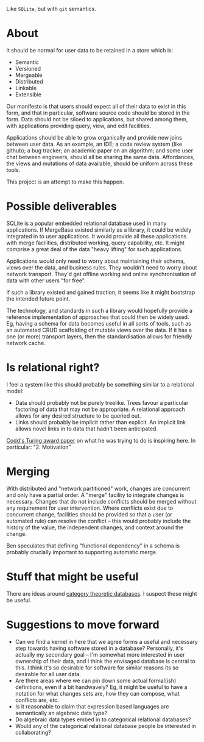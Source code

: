 
Like `SQLite`, but with `git` semantics.


# About

It should be normal for user data to be retained in a store which is:

* Semantic
* Versioned
* Mergeable
* Distributed
* Linkable
* Extensible

Our manifesto is that users should expect all of their data to exist in this form, and that in particular, software source code should be stored in the form. Data should not be siloed to applications, but shared among them, with applications providing query, view, and edit facilities. 

Applications should be able to grow organically and provide new joins between user data. As an example, an IDE; a code review system (like github); a bug tracker; an academic paper on an algorithm; and some user chat between engineers, should all be sharing the same data. Affordances, the views and mutations of data available, should be uniform across these tools.

This project is an attempt to make this happen.


# Possible deliverables

SQLite is a popular embedded relational database used in many applications. If MergeBase existed similarly as a library, it could be widely integrated in to user applications. It would provide all these applications with merge facilities, distributed working, query capability, etc. It might comprise a great deal of the data "heavy lifting" for such applications. 

Applications would only need to worry about maintaining their schema, views over the data, and business rules. They wouldn't need to worry about network transport. They'd get offline working and online synchronisation of data with other users "for free". 

If such a library existed and gained traction, it seems like it might bootstrap the intended future point. 

The technology, and standards in such a library would hopefully provide a reference implementation of approaches that could then be widely used. Eg, having a schema for data becomes useful in all sorts of tools, such as an automated CRUD scaffolding of mutable views over the data. If it has a one (or more) transport layers, then the standardisation allows for friendly network cache.

# Is relational right?

I feel a system like this should probably be something similar to a relational model:

* Data should probably not be purely treelike. Trees favour a particular factoring of data that may not be appropriate. A relational approach allows for any desired structure to be queried out.
* Links should probably be implicit rather than explicit. An implicit link allows novel links in to data that hadn't been anticipated.

[Codd's Turing award paper](https://pdfs.semanticscholar.org/d206/89e9acfdb34326d21bd3ac339d9966cefae3.pdf) on what he was trying to do is inspiring here. In particular: "2. Motivation"

# Merging

With distributed and "network partitioned" work, changes are concurrent and only have a partial order. A "merge" facility to integrate changes is necessary. Changes that do not include conflicts should be merged without any requirement for user intervention. Where conflicts exist due to concurrent change, facilities should be provided so that a user (or automated rule) can resolve the conflict – this would probably include the history of the value, the independent changes, and context around the change.

Ben speculates that defining "functional dependency" in a schema is probably crucially important to supporting automatic merge.

# Stuff that might be useful

There are ideas around [category theoretic databases](http://math.mit.edu/~dspivak/informatics/talks/CTDBIntroductoryTalk). I suspect these might be useful. 

# Suggestions to move forward

* Can we find a kernel in here that we agree forms a useful and necessary step towards having software stored in a database? Personally, it's actually my secondary goal – I'm somewhat more interested in user ownership of their data, and I think the envisaged database is central to this. I think it's so desirable for software for similar reasons its so desirable for all user data.
* Are there areas where we can pin down some actual formal(ish) definitions, even if a bit handwavely? Eg, it might be useful to have a notation for what changes sets are, how they can compose, what conflicts are, etc.
* Is it reasonable to claim that expression based languages are semantically an algebraic data type?
* Do algebraic data types embed in to categorical relational databases?
* Would any of the categorical relational database people be interested in collaborating?
